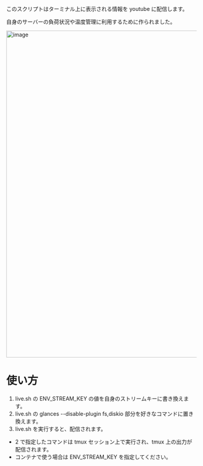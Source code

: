このスクリプトはターミナル上に表示される情報を youtube に配信します。

自身のサーバーの負荷状況や温度管理に利用するために作られました。

<img width="1269" height="863" alt="image" src="https://github.com/user-attachments/assets/da9debc9-6634-4565-9543-87743a3f4183" />

# 使い方
1. live.sh の ENV_STREAM_KEY の値を自身のストリームキーに書き換えます。
2. live.sh の glances --disable-plugin fs,diskio 部分を好きなコマンドに置き換えます。
3. live.sh を実行すると、配信されます。

- 2 で指定したコマンドは tmux セッション上で実行され、tmux 上の出力が配信されます。
- コンテナで使う場合は ENV_STREAM_KEY を指定してください。

